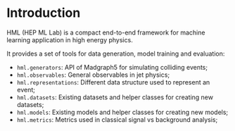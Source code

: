 # Introduction

HML (HEP ML Lab) is a compact end-to-end framework for machine learning application in high energy physics. 

It provides a set of tools for data generation, model training and evaluation:

- `hml.generators`: API of Madgraph5 for simulating colliding events;
- `hml.observables`: General observables in jet physics;
- `hml.representations`: Different data structure used to represent an event;
- `hml.datasets`: Existing datasets and helper classes for creating new datasets;
- `hml.models`: Existing models and helper classes for creating new models;
- `hml.metrics`: Metrics used in classical signal vs background analysis;

